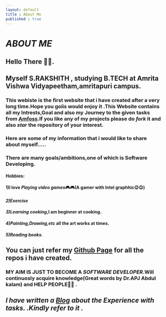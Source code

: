 ```yaml
---
layout: default
title : About Me
published : true
---
```

# *ABOUT ME* 
## **Hello There 👋👋**.

## Myself S.RAKSHITH , studying B.TECH at Amrita Vishwa Vidyapeetham,amritapuri campus.
### This webiste is the first website that i have created after a very long time.Hope you goiis would enjoy it .This Website contains all my Intrests,Goal and also my Journey to the given tasks from [Amfoss](https://github.com/rakshith6404/amfoss-tasks).If you like any of my projects please do *fork* it and also *star* the repository of your interest.
### Here are some of my information that i would like to share about myself.....
### There are many goals/ambitions,one of which is **Software Developing**.
#### Hobbies:

#### 1)I love *Playing video games*🎮🎮(A gamer with Intel graphhic😉😉)

#### *2)Exercise*

#### *3)Learning cooking*,I am beginner at cooking.

#### *4)Painting,Drawing,etc* all the art works at times.

#### *5)Reading books.*

## You can just refer my [Github Page](github.com/rakshith6404) for all the repos i have created.

### MY AIM IS JUST TO BECOME A *SOFTWARE DEVELOPER*.Will continuosly acquire knowledge(Great words by Dr.APJ Abdul kalam) and HELP PEOPLE💪💪 .

## *I have written a [Blog](https://rakshith6404.github.io/2022/02/25/tasks/) about the Experience with tasks. .Kindly refer to it .*
